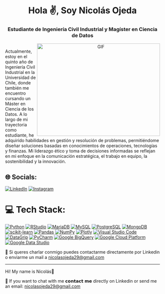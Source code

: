 <h1 align="center">Hola ✌️, Soy
Nicolás Ojeda</a></h1>
<h3 align="center">Estudiante de Ingeniería Civil Industrial y Magíster en Ciencia de Datos</h3>

<a target="_blank" align="center">
  <img align="right" top="500" height="300" width="400" alt="GIF"
   src="https://31.media.tumblr.com/a3e213403f4b45917cd365c783d9b894/tumblr_mqsefuP9q61r8q1s0o1_250.gif">
</a>

<br style="text-align: justify;">
Actualmente, estoy en el quinto año de Ingeniería Civil Industrial en la Universidad de Chile, donde también me encuentro cursando un Máster en Ciencia de los Datos. A lo largo de mi trayectoria como estudiante, he adquirido habilidades en gestión y resolución de problemas, permitiéndome diseñar soluciones basadas en conocimientos de operaciones, tecnologías y finanzas. Mi liderazgo ético y toma de decisiones informadas se reflejan en mi enfoque en la comunicación estratégica, el trabajo en equipo, la sostenibilidad y la innovación.

## 🌐 Socials:
[![LinkedIn](https://img.shields.io/badge/LinkedIn-%230077B5.svg?style=for-the-badge&logo=linkedin&logoColor=white)](https://www.linkedin.com/in/nicolás-ojeda-730a43219/)
[![Instagram](https://img.shields.io/badge/Instagram-E4405F?style=for-the-badge&logo=instagram&logoColor=white)](https://www.instagram.com/nicolasssojeda/)

# 💻 Tech Stack:
[![Python](https://img.shields.io/badge/python-3670A0?style=for-the-badge&logo=python&logoColor=ffdd54)](https://www.python.org/)
[![RStudio](https://img.shields.io/badge/-RStudio-blue?style=for-the-badge&logo=rstudio&logoColor=white)](https://www.rstudio.com/)
[![MariaDB](https://img.shields.io/badge/MariaDB-003545?style=for-the-badge&logo=mariadb&logoColor=white)](https://mariadb.org/)
[![MySQL](https://img.shields.io/badge/mysql-%2300f.svg?style=for-the-badge&logo=mysql&logoColor=white)](https://www.mysql.com/)
[![PostgreSQL](https://img.shields.io/badge/postgres-%23316192.svg?style=for-the-badge&logo=postgresql&logoColor=white)](https://www.postgresql.org/)
[![MongoDB](https://img.shields.io/badge/-MongoDB-green?style=for-the-badge&logo=mongodb&logoColor=white)](https://www.mongodb.com/)
[![scikit-learn](https://img.shields.io/badge/scikit--learn-%23F7931E.svg?style=for-the-badge&logo=scikit-learn&logoColor=white)](https://scikit-learn.org/)
[![Pandas](https://img.shields.io/badge/pandas-%23150458.svg?style=for-the-badge&logo=pandas&logoColor=white)](https://pandas.pydata.org/)
[![NumPy](https://img.shields.io/badge/numpy-%23013243.svg?style=for-the-badge&logo=numpy&logoColor=white)](https://numpy.org/)
[![Plotly](https://img.shields.io/badge/Plotly-%233F4F75.svg?style=for-the-badge&logo=plotly&logoColor=white)](https://plotly.com/)
[![Visual Studio Code](https://img.shields.io/badge/Visual%20Studio%20Code-007ACC?style=for-the-badge&logo=visual-studio-code&logoColor=white)](https://code.visualstudio.com/)
[![DataGrip](https://img.shields.io/badge/DataGrip-000000?style=for-the-badge&logo=datagrip&logoColor=white)](https://www.jetbrains.com/datagrip/)
[![PyCharm](https://img.shields.io/badge/PyCharm-000000?style=for-the-badge&logo=pycharm&logoColor=white)](https://www.jetbrains.com/pycharm/)
[![Google BigQuery](https://img.shields.io/badge/Google%20BigQuery-4285F4?style=for-the-badge&logo=google-cloud&logoColor=white)](https://cloud.google.com/bigquery)
[![Google Cloud Platform](https://img.shields.io/badge/Google%20Cloud%20Platform-4285F4?style=for-the-badge&logo=google-cloud&logoColor=white)](https://cloud.google.com/)
[![Google Data Studio](https://img.shields.io/badge/Google%20Data%20Studio-4285F4?style=for-the-badge&logo=google-data-studio&logoColor=white)](https://datastudio.google.com/)



📧 Si queres charlar conmigo puedes contactarme directamente por Linkedin o enviarme un mail a nicolasojeda29@gmail.com

----------------------------------------------------------------------------------------------------------------------------------------------------------------------

Hi! My name is Nicolás👋

📧 If you want to chat with me 𝗰𝗼𝗻𝘁𝗮𝗰𝘁 𝗺𝗲 directly on Linkedin or send me an email: nicolasojeda29@gmail.com
